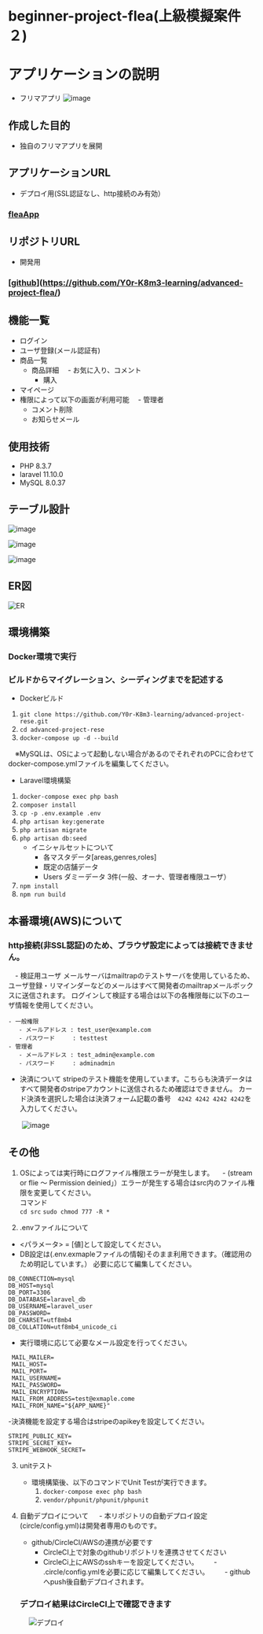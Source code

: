 # beginner-project-flea(上級模擬案件２)

# アプリケーションの説明
 - フリマアプリ
![image](https://github.com/user-attachments/assets/c4d4893e-cead-4dd9-9518-b85672ac5546)


## 作成した目的
 - 独自のフリマアプリを展開

 ## アプリケーションURL
 - デプロイ用(SSL認証なし、http接続のみ有効）
   
### [fleaApp](http://ec2-57-180-199-228.ap-northeast-1.compute.amazonaws.com/)


 ## リポジトリURL
 - 開発用
 ### [[github](https://github.com/Y0r-K8m3-learning/advanced-project-rese)](https://github.com/Y0r-K8m3-learning/advanced-project-flea/)
 
 ## 機能一覧
 - ログイン
 - ユーザ登録(メール認証有)
 - 商品一覧
   - 商品詳細
   　- お気に入り、コメント
     - 購入
 - マイページ
 - 権限によって以下の画面が利用可能
  　- 管理者
      - コメント削除
      - お知らせメール

## 使用技術
- PHP 8.3.7
- laravel 11.10.0
- MySQL 8.0.37


## テーブル設計
![image](https://github.com/user-attachments/assets/d4c078c8-d5fb-41b8-81e2-cfbe291cb559)

![image](https://github.com/user-attachments/assets/514a07fb-845c-4813-b322-e94460198542)


![image](https://github.com/user-attachments/assets/f2a55dc6-988d-49ff-a0ae-5083f8586b82)



## ER図
![ER](https://github.com/user-attachments/assets/59e5d060-823a-4924-b828-ac1d1ca58714)

## 環境構築
### Docker環境で実行
### ビルドからマイグレーション、シーディングまでを記述する
- Dockerビルド 
 1. `git clone https://github.com/Y0r-K8m3-learning/advanced-project-rese.git`
 2. `cd advanced-project-rese`
 3. `docker-compose up -d --build`
 
　※MySQLは、OSによって起動しない場合があるのでそれぞれのPCに合わせて docker-compose.ymlファイルを編集してください。
 
- Laravel環境構築
 1. `docker-compose exec php bash`
 2. `composer install`
 3. `cp -p .env.example .env`
 4. `php artisan key:generate`
 5. `php artisan migrate`
 6. `php artisan db:seed`
     - イニシャルセットについて
       - 各マスタデータ[areas,genres,roles]
       - 既定の店舗データ
       - Users ダミーデータ 3件(一般、オーナ、管理者権限ユーザ）
 8. `npm install`
 9. `npm run build`

     
## 本番環境(AWS)について
  ### http接続(非SSL認証)のため、ブラウザ設定によっては接続できません。
　- 検証用ユーザ
    メールサーバはmailtrapのテストサーバを使用しているため、ユーザ登録・リマインダーなどのメールはすべて開発者のmailtrapメールボックスに送信されます。
    ログインして検証する場合は以下の各権限毎に以下のユーザ情報を使用してください。
    
    - 一般権限
       - メールアドレス : test_user@example.com
       - パスワード     : testtest
    - 管理者
       - メールアドレス : test_admin@example.com
       - パスワード     : adminadmin
       
  - 決済について
    stripeのテスト機能を使用しています。こちらも決済データはすべて開発者のstripeアカウントに送信されるため確認はできません。
    カード決済を選択した場合は決済フォーム記載の番号　`4242 4242 4242 4242`を入力してください。
    
　　![image](https://github.com/user-attachments/assets/0d124b4b-c758-4901-948f-11e3ccfb15da)


    
## その他
  1. OSによっては実行時にログファイル権限エラーが発生します。
 　- (stream or flie ～ Permission deinied」）エラーが発生する場合はsrc内のファイル権限を変更してください。<br>
     コマンド<br>
     `cd src`
     `sudo chmod 777 -R *`

 2. .envファイルについて
 - <パラメータ> = [値]として設定してください。
 - DB設定は(.env.exmapleファイルの情報)そのまま利用できます。（確認用のため明記しています。）
   必要に応じて編集してください。
```plaintext
DB_CONNECTION=mysql
DB_HOST=mysql
DB_PORT=3306
DB_DATABASE=laravel_db
DB_USERNAME=laravel_user
DB_PASSWORD=
DB_CHARSET=utf8mb4
DB_COLLATION=utf8mb4_unicode_ci
```
 - 実行環境に応じて必要なメール設定を行ってください。
```plaintext
 MAIL_MAILER=
 MAIL_HOST=
 MAIL_PORT=
 MAIL_USERNAME=
 MAIL_PASSWORD=
 MAIL_ENCRYPTION=
 MAIL_FROM_ADDRESS=test@exmaple.come
 MAIL_FROM_NAME="${APP_NAME}"
```

-決済機能を設定する場合はstripeのapikeyを設定してください。
```plaintext
STRIPE_PUBLIC_KEY=
STRIPE_SECRET_KEY=
STRIPE_WEBHOOK_SECRET=
```

3. unitテスト
   - 環境構築後、以下のコマンドでUnit Testが実行できます。
     1. `docker-compose exec php bash`
     2. `vendor/phpunit/phpunit/phpunit`

3. 自動デプロイについて
　 - 本リポジトリの自動デプロイ設定(circle/config.yml)は開発者専用のものです。
   - github/CircleCI/AWSの連携が必要です
      - CircleCI上で対象のgithubリポジトリを連携させてください
      - CircleCi上にAWSのsshキーを設定してください。
　　- .circle/config.ymlを必要に応じて編集してください。
　　- githubへpush後自動デプロイされます。
    ### デプロイ結果はCircleCI上で確認できます
　　　![デプロイ](https://github.com/user-attachments/assets/43b3247b-2333-400f-a95a-5fa384bc1c95)



 

